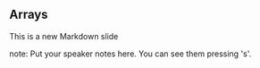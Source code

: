 ##  Arrays

This is a new Markdown slide

note:
    Put your speaker notes here.
    You can see them pressing 's'.
